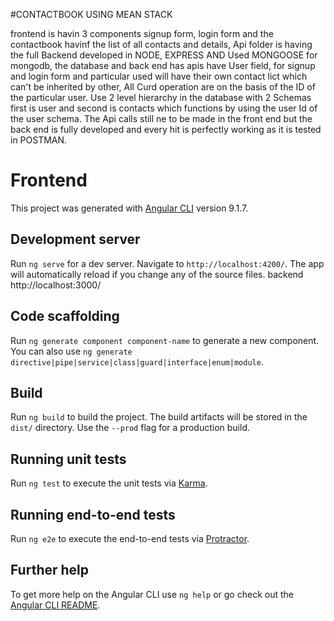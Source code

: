 #CONTACTBOOK USING MEAN STACK

frontend is havin 3 components signup form, login form and the contactbook havinf the list of all contacts and details, Api folder is having the full Backend developed in NODE, EXPRESS AND Used MONGOOSE for mongodb, the database and back end has apis have User field, for signup and login form and particular used will have their own contact lict which can't be inherited by other, All Curd operation are on the basis of the ID of the particular user. Use 2 level hierarchy in the database with 2 Schemas first is user and second is contacts which functions by using the user Id of the user schema. The Api calls still ne to be made in the front end but the back end is fully developed and every hit is perfectly working as it is tested in POSTMAN.  

# Frontend

This project was generated with [Angular CLI](https://github.com/angular/angular-cli) version 9.1.7.

## Development server

Run `ng serve` for a dev server. Navigate to `http://localhost:4200/`. The app will automatically reload if you change any of the source files. 
backend http://localhost:3000/

## Code scaffolding

Run `ng generate component component-name` to generate a new component. You can also use `ng generate directive|pipe|service|class|guard|interface|enum|module`.

## Build

Run `ng build` to build the project. The build artifacts will be stored in the `dist/` directory. Use the `--prod` flag for a production build.

## Running unit tests

Run `ng test` to execute the unit tests via [Karma](https://karma-runner.github.io).

## Running end-to-end tests

Run `ng e2e` to execute the end-to-end tests via [Protractor](http://www.protractortest.org/).

## Further help

To get more help on the Angular CLI use `ng help` or go check out the [Angular CLI README](https://github.com/angular/angular-cli/blob/master/README.md).
